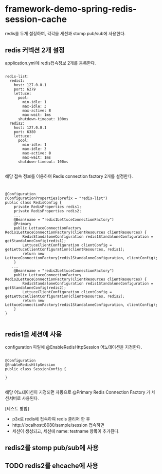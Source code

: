 # framework-demo-spring-redis-session-cache

redis를 두개 설정하여, 각각을 세션과 stomp pub/sub에 사용한다.

## redis 커넥션 2개 설정

application.yml에 redis접속정보 2개를 등록한다.
<pre>
<code>
redis-list:
  redis1:
    host: 127.0.0.1
    port: 6379
    lettuce:
      pool:
        min-idle: 1
        max-idle: 3
        max-active: 8
        max-wait: 1ms
      shutdown-timeout: 100ms
  redis2:
    host: 127.0.0.1
    port: 6380
    lettuce:
      pool:
        min-idle: 1
        max-idle: 3
        max-active: 8
        max-wait: 1ms
      shutdown-timeout: 100ms
</code>
</pre>

해당 접속 정보를 이용하여 Redis connection factory 2개를 설정한다.

<pre>
<code>

@Configuration
@ConfigurationProperties(prefix = "redis-list")
public class RedisConfig {
    private RedisProperties redis1;
    private RedisProperties redis2;
	...
    @Bean(name = "redis1LettuceConnectionFactory")
    @Primary
    public LettuceConnectionFactory Redis1LettuceConnectionFactory(ClientResources clientResources) {
        RedisStandaloneConfiguration redis1StandaloneConfiguration = getStandaloneConfig(redis1);
        LettuceClientConfiguration clientConfig = getLettuceClientConfiguration(clientResources, redis1);
        return new LettuceConnectionFactory(redis1StandaloneConfiguration, clientConfig);
    }
   ...
    @Bean(name = "redis2LettuceConnectionFactory")
    public LettuceConnectionFactory Redis2LettuceConnectionFactory(ClientResources clientResources) {
        RedisStandaloneConfiguration redis1StandaloneConfiguration = getStandaloneConfig(redis2);
        LettuceClientConfiguration clientConfig = getLettuceClientConfiguration(clientResources, redis2);
        return new LettuceConnectionFactory(redis1StandaloneConfiguration, clientConfig);
    }
}    
</code>
</pre>

## redis1을 세션에 사용

configuration 파일에 @EnableRedisHttpSession 어노테이션을 지정한다.

<pre>
<code>
@Configuration
@EnableRedisHttpSession
public class SessionConfig {

}
</code>
</pre>

해당 어노테이션이 지정되면 자동으로 @Primary Redis Connection Factory 가 세션서버로 사용된다.

[테스트 방법]
 
- p3x로 redis에 접속하여 redis 클리어 한 후 
- http://localhost:8080/sample/session 접속하면
- 세션이 생성되고, 세션에 name: testname 항목이 추가된다.

## redis2를 stomp pub/sub에 사용

## TODO redis2를 ehcache에 사용

